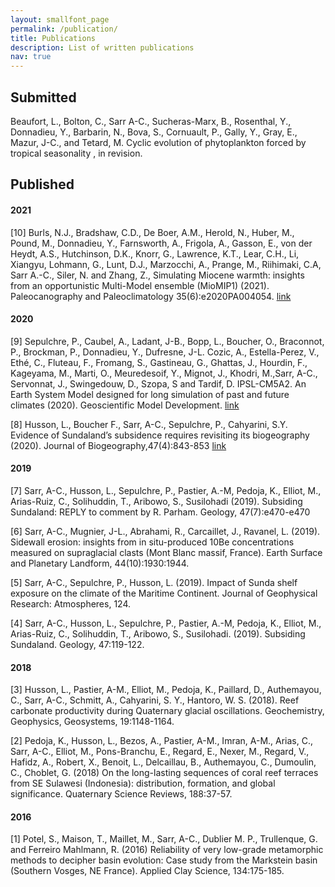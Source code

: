 ```yaml
---
layout: smallfont_page
permalink: /publication/
title: Publications
description: List of written publications
nav: true
---
```


<h2>Submitted</h2>

Beaufort, L., Bolton, C., Sarr A-C., Sucheras-Marx, B., Rosenthal, Y., Donnadieu, Y., Barbarin, N., Bova, S., Cornuault, P., Gally, Y., Gray, E., Mazur, J-C., and Tetard, M. Cyclic evolution of phytoplankton forced by tropical seasonality , in revision.

<h2>Published</h2>

<h4>2021</h4>

[10] Burls, N.J., Bradshaw, C.D., De Boer, A.M., Herold, N., Huber, M., Pound, M., Donnadieu, Y., Farnsworth, A., Frigola, A., Gasson, E., von der Heydt, A.S., Hutchinson, D.K., Knorr, G., Lawrence, K.T., Lear, C.H., Li, Xiangyu, Lohmann, G., Lunt, D.J., Marzocchi, A., Prange, M., Riihimaki, C.A, Sarr A.-C., Siler, N. and Zhang, Z., Simulating Miocene warmth: insights from an opportunistic Multi-Model ensemble (MioMIP1) (2021). Paleocanography and Paleoclimatology 35(6):e2020PA004054. [link](https://agupubs.onlinelibrary.wiley.com/doi/full/10.1029/2020PA004054)

<h4>2020</h4>

[9] Sepulchre, P., Caubel, A., Ladant, J-B., Bopp, L., Boucher, O., Braconnot, P., Brockman, P., Donnadieu, Y., Dufresne, J-L. Cozic, A., Estella-Perez, V., Ethé, C., Fluteau, F., Fromang, S., Gastineau, G., Ghattas, J., Hourdin, F., Kageyama, M., Marti, O., Meuredesoif, Y., Mignot, J., Khodri, M.,Sarr, A-C., Servonnat, J., Swingedouw, D., Szopa, S and Tardif, D. IPSL-CM5A2. An Earth System Model designed for long simulation of past and future climates (2020). Geoscientific Model Development. [link](https://gmd.copernicus.org/articles/13/3011/2020/)

[8] Husson, L., Boucher F., Sarr, A-C., Sepulchre, P., Cahyarini, S.Y.  Evidence of Sundaland’s subsidence requires revisiting its biogeography (2020). Journal of Biogeography,47(4):843-853 [link](https://onlinelibrary.wiley.com/doi/full/10.1111/jbi.13762)

<h4>2019</h4>

[7] Sarr, A-C., Husson, L., Sepulchre, P., Pastier, A.-M, Pedoja, K., Elliot, M., Arias-Ruiz, C., Solihuddin, T., Aribowo, S., Susilohadi (2019). Subsiding Sundaland: REPLY to comment by R. Parham. Geology, 47(7):e470-e470 

[6] Sarr, A-C., Mugnier, J-L., Abrahami, R., Carcaillet, J., Ravanel, L. (2019). Sidewall erosion: insights from in situ-produced 10Be concentrations measured on supraglacial clasts (Mont Blanc massif, France). Earth Surface and Planetary Landform, 44(10):1930:1944. 

[5] Sarr, A-C., Sepulchre, P., Husson, L. (2019). Impact of Sunda shelf exposure on the climate of the Maritime Continent. Journal of Geophysical Research: Atmospheres, 124. 

[4] Sarr, A-C., Husson, L., Sepulchre, P., Pastier, A.-M, Pedoja, K., Elliot, M., Arias-Ruiz, C., Solihuddin, T., Aribowo, S., Susilohadi. (2019). Subsiding Sundaland. Geology, 47:119-122. 

<h4>2018</h4>

[3] Husson, L., Pastier, A-M., Elliot, M., Pedoja, K., Paillard, D., Authemayou, C., Sarr, A-C., Schmitt, A., Cahyarini, S. Y., Hantoro, W. S. (2018). Reef carbonate productivity during Quaternary glacial oscillations. Geochemistry, Geophysics, Geosystems, 19:1148-1164. 

[2] Pedoja, K., Husson, L., Bezos, A., Pastier, A-M., Imran, A-M., Arias, C., Sarr, A-C., Elliot, M., Pons-Branchu, E., Regard, E., Nexer, M., Regard, V., Hafidz, A., Robert, X., Benoit, L., Delcaillau, B., Authemayou, C., Dumoulin, C., Choblet, G. (2018) On the long-lasting sequences of coral reef terraces from SE Sulawesi (Indonesia): distribution, formation, and global significance. Quaternary Science Reviews, 188:37-57. 

<h4>2016</h4>

[1] Potel, S., Maison, T., Maillet, M., Sarr, A-C., Dublier M. P., Trullenque, G. and Ferreiro Mahlmann, R. (2016) Reliability of very low-grade metamorphic methods to decipher basin evolution: Case study from the Markstein basin (Southern Vosges, NE France). Applied Clay Science, 134:175-185. 
